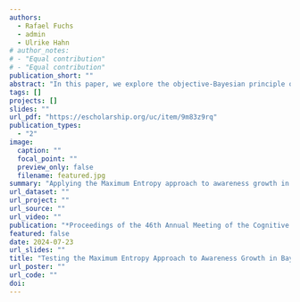 ```yaml
---
authors:
  - Rafael Fuchs
  - admin
  - Ulrike Hahn
# author_notes:
# - "Equal contribution"
# - "Equal contribution"
publication_short: ""
abstract: "In this paper, we explore the objective-Bayesian principle of minimum information and Maximum Entropy as a solution to the problem of awareness growth: how should rational agents adjust their beliefs upon becoming aware of new possibilities? We introduce the Maximum Entropy principle as a theoretical solution to the problem of awareness growth and present the results of two experiments conducted to compare human reasoners' responses with the theoretical prescriptions of the Maximum Entropy approach. We discover that, although the MaxEnt method may appear computationally demanding, participants' responses are largely consistent with the theoretical prescription."
tags: []
projects: []
slides: ""
url_pdf: "https://escholarship.org/uc/item/9m83z9rq"
publication_types:
  - "2"
image:
  caption: ""
  focal_point: ""
  preview_only: false
  filename: featured.jpg
summary: "Applying the Maximum Entropy approach to awareness growth in the Bayesian framework, i.e. learning new events that we previously did not consider in our models are possible."
url_dataset: ""
url_project: ""
url_source: ""
url_video: ""
publication: "*Proceedings of the 46th Annual Meeting of the Cognitive Science Society*"
featured: false
date: 2024-07-23
url_slides: ""
title: "Testing the Maximum Entropy Approach to Awareness Growth in BayesianEpistemology and Decision Theory"
url_poster: ""
url_code: ""
doi: 
---
```

